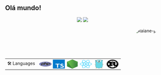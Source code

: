 ## Olá mundo! 
<div align="center">
  <img height="160em" src="https://github-readme-stats.vercel.app/api?username=Raiane-Dev&show_icons=true&theme=midnight-purple&include_all_commits=true&count_private=true&bg_color=45,0d1117,24252D&hide_border=true&title_color=e3e1e3&text_color=ffffff&border_radius=10&icon_color=DA18A3&card_width=350"/>
  <img height="160em" src="https://github-readme-stats.vercel.app/api/top-langs/?username=Raiane-Dev&layout=compact&langs_count=7&theme=midnight-purple&bg_color=45,0d1117,24252D&hide_border=true&title_color=e3e1e3&text_color=ffffff&border_radius=10&icon_color=DA18A3&card_width=350"/>
</div>

  
<div style="display: block"><br>
  <img align="right" alt="Raiane-pic" height="100" style="border-radius:50px;" src="https://media.discordapp.net/attachments/830061844827209789/907083376832446504/Raiane-desenho.png?width=427&height=427">
</div>
  
  ##
  
  <div>
  <table>
    <tbody>
      <tr>
        <td align="center">🛠️ Languages</td>
        <td align="center">
          <img align="center" alt="Raiane-PHP" height="30" width="40" src="https://raw.githubusercontent.com/devicons/devicon/master/icons/php/php-original.svg">
          <img align="center" alt="Raiane-CSS" height="30" width="40" src="https://raw.githubusercontent.com/devicons/devicon/master/icons/typescript/typescript-original.svg">
          <img align="center" alt="Raiane-NODEJS" height="30" width="40" src="https://raw.githubusercontent.com/devicons/devicon/master/icons/nodejs/nodejs-original.svg">
          <img align="center" alt="Raiane-REACT" height="30" width="40" src="https://raw.githubusercontent.com/devicons/devicon/master/icons/react/react-original.svg">
          <img align="center" alt="Raiane-REACT" height="30" width="40" src="https://raw.githubusercontent.com/devicons/devicon/master/icons/go/go-original.svg">
          <img align="center" alt="Raiane-REACT" height="30" width="40" src="https://raw.githubusercontent.com/devicons/devicon/master/icons/rust/rust-plain.svg">
        </td>
      </tr>
    </tbody>
  </table>
  </div>
  
 
</div>
